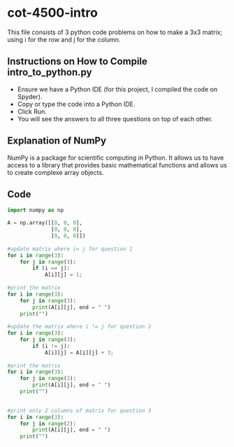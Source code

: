 # cot-4500-intro
This file consists of 3 python code problems on how to make a 3x3 matrix; using i for the row and j for the column.

## Instructions on How to Compile intro_to_python.py
- Ensure we have a Python IDE (for this project, I compiled the code on Spyder).
- Copy or type the code into a Python IDE.
- Click Run.
- You will see the answers to all three questions on top of each other.

## Explanation of NumPy
NumPy is a package for scientific computing in Python. It allows us to have access to a library that provides basic mathematical functions and allows us to create complexe array objects.


## Code 
```python
import numpy as np

A = np.array([[0, 0, 0],
              [0, 0, 0],
              [0, 0, 0]])		
	
#update matrix where i= j for question 1
for i in range(3):
	for j in range(3):
		if (i == j):
			A[i][j] = 1;
			
#print the matrix
for i in range(3):
	for j in range(3):
		print(A[i][j], end = " ")
	print("")
			
#update the matrix where i != j for question 2
for i in range(3):
	for j in range(3):
		if (i != j):
			A[i][j] = A[i][j] + 3;
			
#print the matrix
for i in range(3):
	for j in range(3):
		print(A[i][j], end = " ")		
	print("")

			
#print only 2 columns of matrix for question 3
for i in range(3):
	for j in range(2):
		print(A[i][j], end = " ")		
	print("")
```
